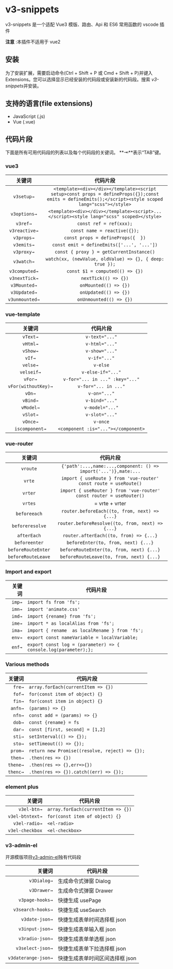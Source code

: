 # v3-snippets

v3-snippets 是一个适配 Vue3 模版、路由、Api 和 ES6 常用函数的 vscode 插件

**注意** :本插件不适用于 vue2

## 安装

为了安装扩展，需要启动命令(Ctrl + Shift + P 或 Cmd + Shift + P)并键入 Extensions。您可以选择显示已经安装的代码段或安装新的代码段。搜索 *v3-snippets*并安装。

## 支持的语言(file extensions)

- JavaScript (.js)
- Vue (.vue)

## 代码片段

下面是所有可用代码段的列表以及每个代码段的关键词。 **⇥**表示“TAB”键。

### vue3

|     关键词     |                                                                       代码片段                                                                        |
| :------------: | :---------------------------------------------------------------------------------------------------------------------------------------------------: |
|   `v3setup→`   | `<template><div></div></template><script setup>const props = defineProps({});const emits = defineEmits();</script><style scoped lang="scss"></style>` |
|  `v3options→`  |                               `<template><div></div></template><script>...</script><style lang="scss" scoped></style>`                                |
|    `v3ref→`    |                                                                `const ref = ref(xxx);`                                                                |
| `v3reactive→`  |                                                             `const name = reactive({});`                                                              |
|   `v3props→`   |                                                           `const props = defineProps({  })`                                                           |
|   `v3emits→`   |                                                      `const emit = defineEmits(['...', '...'])`                                                       |
|   `v3proxy→`   |                                                       `const { proxy } = getCurrentInstance()`                                                        |
|   `v3watch→`   |                                               `watch(xx, (newValue, oldValue) => {}, { deep: true });`                                                |
| `v3computed→`  |                                                            `const $1 = computed(() => {})`                                                            |
| `v3nextTick→`  |                                                                 `nextTick(() => {})`                                                                  |
|  `v3Mounted→`  |                                                                 `onMounted(() => {})`                                                                 |
|  `v3Updated→`  |                                                                 `onUpdated(() => {})`                                                                 |
| `v3unmounted→` |                                                                `onUnmounted(() => {})`                                                                |

### vue-template

|       关键词        |              代码片段               |
| :-----------------: | :---------------------------------: |
|      `vText→`       |           `v-text="..."`            |
|      `vHtml→`       |           `v-html="..."`            |
|      `vShow→`       |           `v-show="..."`            |
|       `vIf→`        |            `v-if="..."`             |
|      `velse→`       |              `v-else`               |
|     `velseif→`      |          `v-else-if="..."`          |
|       `vFor→`       |   `v-for="... in ..." :key="..."`   |
| `vFor(withoutKey)→` |        `v-for="... in ..."`         |
|       `vOn→`        |            `v-on="..."`             |
|      `vBind→`       |           `v-bind="..."`            |
|      `vModel→`      |           `v-model="..."`           |
|      `vSlot→`       |           `v-slot="..."`            |
|      `vOnce→`       |              `v-once`               |
|   `iscomponent→`    | `<component :is="..."></component>` |

### vue-router

|       关键词       |                              代码片段                               |
| :----------------: | :-----------------------------------------------------------------: |
|      `vroute`      |   `{'path':...,name:...,component: () => import('...')},mate:...`   |
|       `vrte`       |  `import { useRoute } from 'vue-router' const route = useRoute()`   |
|      `vrter`       | `import { useRouter } from 'vue-router' const router = useRouter()` |
|      `vrtes`       |                           = vrte + vrter                            |
|    `beforeeach`    |            `router.beforeEach((to, from, next) =>{...}`             |
|  `beforeresolve`   |          `router.beforeResolve((to, from, next) => {...}`           |
|    `afterEach`     |               `router.afterEach((to, from) => {...}`                |
|   `beforeenter`    |                 `beforeEnter(to, from, next) {...}`                 |
| `beforeRouteEnter` |              `beforeRouteEnter(to, from, next) {...}`               |
| `beforeRouteLeave` |              `beforeRouteLeave(to, from, next) {...}`               |

### Import and export

| 关键词 | 代码片段                                                        |
| -----: | --------------------------------------------------------------- |
| `imp→` | `import fs from 'fs';`                                          |
| `imn→` | `import 'animate.css'`                                          |
| `imd→` | `import {rename} from 'fs';`                                    |
| `ime→` | `import * as localAlias from 'fs';`                             |
| `ima→` | `import { rename  as localRename } from 'fs';`                  |
| `env→` | `export const nameVariable = localVariable;`                    |
| `enf→` | `export const log = (parameter) => { console.log(parameter);};` |

### Various methods

|   关键词 | 代码片段                                       |
| -------: | ---------------------------------------------- |
|   `fre→` | `array.forEach(currentItem => {})`             |
|   `fof→` | `for(const item of object) {}`                 |
|   `fin→` | `for(const item in object) {}`                 |
|  `anfn→` | `(params) => {}`                               |
|   `nfn→` | `const add = (params) => {}`                   |
|   `dob→` | `const {rename} = fs`                          |
|   `dar→` | `const [first, second] = [1,2]`                |
|   `sti→` | `setInterval(() => {});`                       |
|   `sto→` | `setTimeout(() => {});`                        |
|  `prom→` | `return new Promise((resolve, reject) => {});` |
|  `then→` | `.then(res => {})`                             |
| `thene→` | `.then(res => {},err=>{})`                     |
| `thenc→` | `.then(res => {}).catch((err) => {});`         |

### element plus

|          关键词 | 代码片段                           |
| --------------: | ---------------------------------- |
|     `v3el-btn→` | `array.forEach(currentItem => {})` |
| `v3el-btntext→` | `for(const item of object) {}`     |
|   `v3el-radio→` | `<el-radio>`                       |
| `v3el-checkbox` | `<el-checkbox>`                    |

### v3-admin-el

开源模版项目[v3-admin-el](https://huxc.github.io/v3Press/)独有代码段

|              关键词 | 代码片段                        |
| ------------------: | ------------------------------- |
|         `v3Dialog→` | 生成命令式弹窗 Dialog           |
|         `v3Drawer→` | 生成命令式弹窗 Drawer           |
|     `v3page-hooks→` | 快捷生成 usePage                |
|   `v3search-hooks→` | 快捷生成 useSearch              |
|      `v3date-json→` | 快捷生成表单时间选择框 json     |
|     `v3input-json→` | 快捷生成表单输入框 json         |
|     `v3radio-json→` | 快捷生成表单单选框 json         |
|    `v3select-json→` | 快捷生成表单下拉选择框 json     |
| `v3daterange-json→` | 快捷生成表单时间区间选择框 json |
